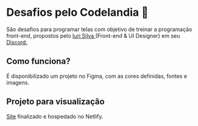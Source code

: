 # Desafios pelo Codelandia 🎯

São desafios para programar telas com objetivo de treinar a programação front-end, propostos pelo <a href="https://www.linkedin.com/in/iuricode/"> Iuri Silva </a>  (Front-end & UI Designer) em seu <a href="https://discord.com/invite/QevDJqCzaY"> Discord. </a> <br> 

## Como funciona?

É disponibilizado um projeto no Figma, com as cores definidas, fontes e imagens.

## Projeto para visualização
<a href="https://codelandia4.netlify.app">Site</a> finalizado e hospedado no Netlify.
